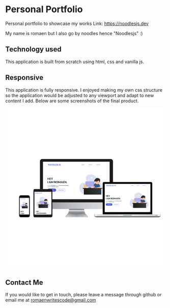 # Personal Portfolio

Personal portfolio to showcase my works
Link: https://noodlesjs.dev

My name is romaen but I also go by noodles hence "Noodlesjs" :)

## Technology used
This application is built from scratch using html, css and vanilla js.

## Responsive
This application is fully responsive. I enjoyed making my own css structure so the application would be adjusted to any viewport and adapt to new content I add.
Below are some screenshots of the final product.

<img src='./img/projects/portfolio.png' width='1000px'>

## Contact Me

If you would like to get in touch, please leave a message through github or email me at romaenwritescode@gmail.com